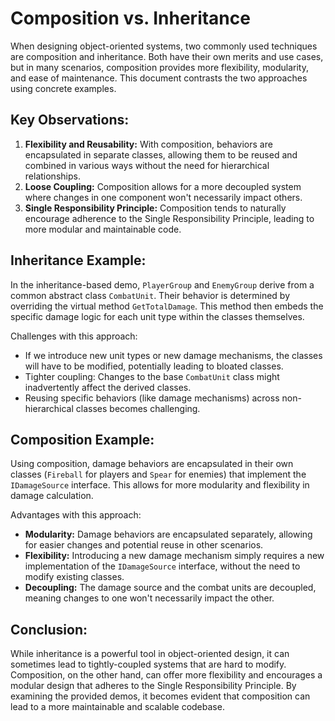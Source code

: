 # Composition vs. Inheritance

When designing object-oriented systems, two commonly used techniques are composition and inheritance. Both have their own merits and use cases, but in many scenarios, composition provides more flexibility, modularity, and ease of maintenance. This document contrasts the two approaches using concrete examples.

## Key Observations:
1. **Flexibility and Reusability:** With composition, behaviors are encapsulated in separate classes, allowing them to be reused and combined in various ways without the need for hierarchical relationships.
2. **Loose Coupling:** Composition allows for a more decoupled system where changes in one component won't necessarily impact others.
3. **Single Responsibility Principle:** Composition tends to naturally encourage adherence to the Single Responsibility Principle, leading to more modular and maintainable code.

## Inheritance Example:
In the inheritance-based demo, `PlayerGroup` and `EnemyGroup` derive from a common abstract class `CombatUnit`. Their behavior is determined by overriding the virtual method `GetTotalDamage`. This method then embeds the specific damage logic for each unit type within the classes themselves.

Challenges with this approach:
- If we introduce new unit types or new damage mechanisms, the classes will have to be modified, potentially leading to bloated classes.
- Tighter coupling: Changes to the base `CombatUnit` class might inadvertently affect the derived classes.
- Reusing specific behaviors (like damage mechanisms) across non-hierarchical classes becomes challenging.

## Composition Example:
Using composition, damage behaviors are encapsulated in their own classes (`Fireball` for players and `Spear` for enemies) that implement the `IDamageSource` interface. This allows for more modularity and flexibility in damage calculation.

Advantages with this approach:
- **Modularity:** Damage behaviors are encapsulated separately, allowing for easier changes and potential reuse in other scenarios.
- **Flexibility:** Introducing a new damage mechanism simply requires a new implementation of the `IDamageSource` interface, without the need to modify existing classes.
- **Decoupling:** The damage source and the combat units are decoupled, meaning changes to one won't necessarily impact the other.

## Conclusion:
While inheritance is a powerful tool in object-oriented design, it can sometimes lead to tightly-coupled systems that are hard to modify. Composition, on the other hand, can offer more flexibility and encourages a modular design that adheres to the Single Responsibility Principle. By examining the provided demos, it becomes evident that composition can lead to a more maintainable and scalable codebase.


